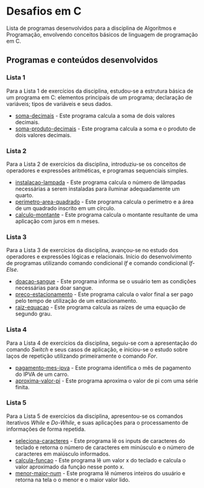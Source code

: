 # Desafios em C
Lista de programas desenvolvidos para a disciplina de Algorítmos e Programação, envolvendo conceitos básicos de linguagem de programação em C.


## Programas e conteúdos desenvolvidos

### Lista 1
Para a Lista 1 de exercícios da disciplina, estudou-se a estrutura básica de um programa em C: elementos principais de um programa; declaração de variáveis; tipos de variáveis e seus dados.
* [soma-decimais](#soma-decimais.c) - Este programa calcula a soma de dois valores decimais.
* [soma-produto-decimais](#soma-produto-decimais.c) - Este programa calcula a soma e o produto de dois valores decimais.

### Lista 2
Para a Lista 2 de exercícios da disciplina, introduziu-se os conceitos de operadores e expressões aritméticas, e programas sequenciais simples.
* [instalacao-lampada](#instalacao-lampadas.c) - Este programa calcula o número de lâmpadas necessárias a serem instaladas para iluminar adequadamente um quarto.
* [perimetro-area-quadrado](#perimetro-area-quadrado.c) - Este programa calcula o perímetro e a área de um quadrado inscrito em um círculo.
* [calculo-montante](#calculo-montante.c) - Este programa calcula o montante resultante de uma aplicação com juros em n meses.

### Lista 3
Para a Lista 3 de exercícios da disciplina, avançou-se no estudo dos operadores e expressões lógicas e relacionais. Início do desenvolvimento de programas utilizando comando condicional *If* e comando condicional *If-Else*.
* [doacao-sangue](#doacao-sangue.c) - Este programa informa se o usuário tem as condições necessárias para doar sangue.
* [preco-estacionamento](#preco-estacionamento.c) - Este programa calcula o valor final a ser pago pelo tempo de utilização de um estacionamento.
* [raiz-equacao](#raiz-equacao.c) - Este programa calcula as raízes de uma equação de segundo grau.

### Lista 4
Para a Lista 4 de exercícios da disciplina, seguiu-se com a apresentação do comando *Switch* e seus casos de aplicação, e iniciou-se o estudo sobre laços de repetição utilizando primeiramente o comando *For*.
* [pagamento-mes-ipva](#pagamento-mes-ipva.c) - Este programa identifica o mês de pagamento do IPVA de um carro.
* [aproxima-valor-pi](#aproxima-valor-pi.c) - Este programa aproxima o valor de pi com uma série finita.

### Lista 5
Para a Lista 5 de exercícios da disciplina, apresentou-se os comandos iterativos *While* e *Do-While*, e suas aplicações para o processamento de informações de forma repetida.
* [seleciona-caracteres](#seleciona-caracteres.c) - Este programa lê os inputs de caracteres do teclado e retorna o número de caracteres em minúsculo e o número de caracteres em maiúsculo informados.
* [calcula-funcao](#calcula-funcao.c) - Este programa lê um valor x do teclado e calcula o valor aproximado da função nesse ponto x.
* [menor-maior-num](#menor-maior-num.c) - Este programa lê números inteiros do usuário e retorna na tela o o menor e o maior valor lido. 